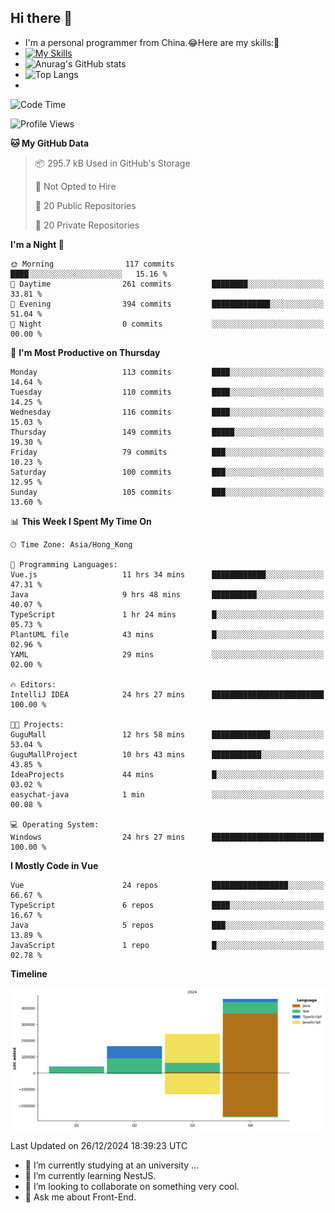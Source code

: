 ## Hi there 👋
- I'm a personal programmer from China.😂Here are my skills:🤔
- [![My Skills](https://skillicons.dev/icons?i=js,html,css,vue,typescript,java,golang)](https://skillicons.dev)
- ![Anurag's GitHub stats](https://github-readme-stats.vercel.app/api?username=FluffyChi-Xing&count_private=true&show_icons=true&theme=radical)
- ![Top Langs](https://github-readme-stats.vercel.app/api/top-langs/?username=FluffyChi-Xing)
- <!--START_SECTION:waka-->
![Code Time](http://img.shields.io/badge/Code%20Time-967%20hrs%2027%20mins-blue)

![Profile Views](http://img.shields.io/badge/Profile%20Views-0-blue)

**🐱 My GitHub Data** 

> 📦 295.7 kB Used in GitHub's Storage 
 > 
> 🚫 Not Opted to Hire
 > 
> 📜 20 Public Repositories 
 > 
> 🔑 20 Private Repositories 
 > 
**I'm a Night 🦉** 

```text
🌞 Morning                117 commits         ████░░░░░░░░░░░░░░░░░░░░░   15.16 % 
🌆 Daytime                261 commits         ████████░░░░░░░░░░░░░░░░░   33.81 % 
🌃 Evening                394 commits         █████████████░░░░░░░░░░░░   51.04 % 
🌙 Night                  0 commits           ░░░░░░░░░░░░░░░░░░░░░░░░░   00.00 % 
```
📅 **I'm Most Productive on Thursday** 

```text
Monday                   113 commits         ████░░░░░░░░░░░░░░░░░░░░░   14.64 % 
Tuesday                  110 commits         ████░░░░░░░░░░░░░░░░░░░░░   14.25 % 
Wednesday                116 commits         ████░░░░░░░░░░░░░░░░░░░░░   15.03 % 
Thursday                 149 commits         █████░░░░░░░░░░░░░░░░░░░░   19.30 % 
Friday                   79 commits          ███░░░░░░░░░░░░░░░░░░░░░░   10.23 % 
Saturday                 100 commits         ███░░░░░░░░░░░░░░░░░░░░░░   12.95 % 
Sunday                   105 commits         ███░░░░░░░░░░░░░░░░░░░░░░   13.60 % 
```


📊 **This Week I Spent My Time On** 

```text
🕑︎ Time Zone: Asia/Hong_Kong

💬 Programming Languages: 
Vue.js                   11 hrs 34 mins      ████████████░░░░░░░░░░░░░   47.31 % 
Java                     9 hrs 48 mins       ██████████░░░░░░░░░░░░░░░   40.07 % 
TypeScript               1 hr 24 mins        █░░░░░░░░░░░░░░░░░░░░░░░░   05.73 % 
PlantUML file            43 mins             █░░░░░░░░░░░░░░░░░░░░░░░░   02.96 % 
YAML                     29 mins             ░░░░░░░░░░░░░░░░░░░░░░░░░   02.00 % 

🔥 Editors: 
IntelliJ IDEA            24 hrs 27 mins      █████████████████████████   100.00 % 

🐱‍💻 Projects: 
GuguMall                 12 hrs 58 mins      █████████████░░░░░░░░░░░░   53.04 % 
GuguMallProject          10 hrs 43 mins      ███████████░░░░░░░░░░░░░░   43.85 % 
IdeaProjects             44 mins             █░░░░░░░░░░░░░░░░░░░░░░░░   03.02 % 
easychat-java            1 min               ░░░░░░░░░░░░░░░░░░░░░░░░░   00.08 % 

💻 Operating System: 
Windows                  24 hrs 27 mins      █████████████████████████   100.00 % 
```

**I Mostly Code in Vue** 

```text
Vue                      24 repos            █████████████████░░░░░░░░   66.67 % 
TypeScript               6 repos             ████░░░░░░░░░░░░░░░░░░░░░   16.67 % 
Java                     5 repos             ███░░░░░░░░░░░░░░░░░░░░░░   13.89 % 
JavaScript               1 repo              █░░░░░░░░░░░░░░░░░░░░░░░░   02.78 % 
```



**Timeline**

![Lines of Code chart](https://raw.githubusercontent.com/FluffyChi-Xing/FluffyChi-Xing/main/assets/bar_graph.png)


 Last Updated on 26/12/2024 18:39:23 UTC
<!--END_SECTION:waka-->
- 🔭 I’m currently studying at an university ...
- 🌱 I’m currently learning NestJS.
- 👯 I’m looking to collaborate on something very cool.
- 💬 Ask me about Front-End.
